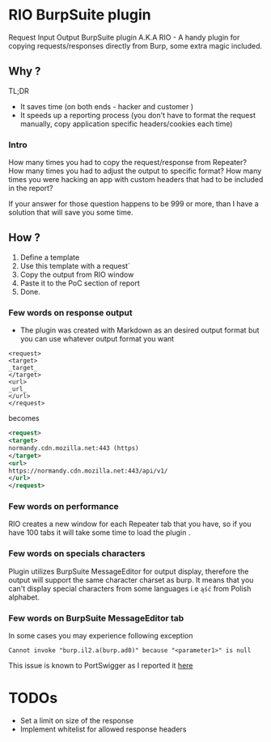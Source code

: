 # RIO BurpSuite plugin 
Request Input Output BurpSuite plugin A.K.A RIO - A handy plugin for copying requests/responses directly from Burp, some extra magic included.

## Why ?
TL;DR

* It saves time (on both ends - hacker and customer )
* It speeds up a reporting process (you don't have to format the request manually, copy application specific headers/cookies each time)

### Intro 
How many times you had to copy the request/response from Repeater?  
How many times you had to adjust the output to specific format? 
How many times you were hacking an app with custom headers that had to be included in the report?

If your answer for those question happens to be  999 or more, than I have a solution that will save you some time.

## How ? 
1. Define a template
2. Use this template with a request`
3. Copy the output from RIO window
4. Paste it to the PoC section of report
5. Done. 

### Few words on response output
* The plugin was created with Markdown  as an desired output format but you can use whatever output format you want 

```text
<request>
<target>
_target_
</target>
<url>
_url_
</url>
</request>
```
becomes
```xml
<request>
<target>
normandy.cdn.mozilla.net:443 (https)
</target>
<url>
https://normandy.cdn.mozilla.net:443/api/v1/
</url>
</request>
```
### Few words on performance
RIO creates a new window for each Repeater tab that you have, so if you have 100 tabs it will take some time to load the plugin .


### Few words on specials characters
Plugin utilizes BurpSuite MessageEditor for output display, therefore the output will support the same character charset as burp. 
It means that you can't display special characters from some languages i.e `ąść` from Polish alphabet. 

### Few words on BurpSuite MessageEditor tab
In some cases you may experience following exception
```
Cannot invoke "burp.il2.a(burp.ad0)" because "<parameter1>" is null
```
This issue is known to PortSwigger as I reported it [here](https://forum.portswigger.net/thread/burpextenderapi-java-lang-nullpointerexception-cannot-invoke-burp-ehv-a-burp-ikb-because-parameter1-is-null-a81e3915)

# TODOs

* Set a limit on size of the response 
* Implement whitelist for allowed response headers 
